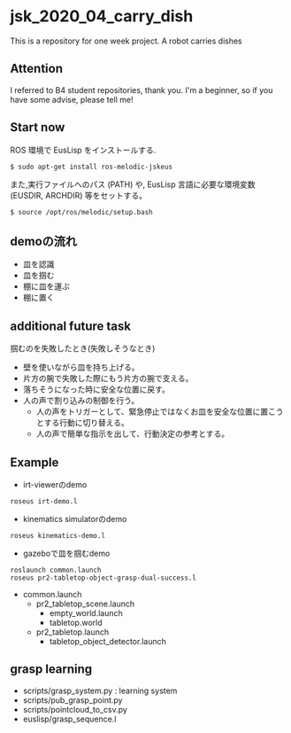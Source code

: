 # jsk_2020_04_carry_dish
This is a repository for one week project. A robot carries dishes
## Attention
I referred to B4 student repositories, thank you. I'm a beginner, so if you have some advise, please tell me!
## Start now
ROS 環境で EusLisp をインストールする.
```
$ sudo apt-get install ros-melodic-jskeus
```
また,実行ファイルへのパス (PATH) や, EusLisp 言語に必要な環境変数 (EUSDIR, ARCHDIR) 等をセットする。
```
$ source /opt/ros/melodic/setup.bash
```


## demoの流れ
- 皿を認識
- 皿を掴む
- 棚に皿を運ぶ
- 棚に置く


## additional future task
掴むのを失敗したとき(失敗しそうなとき)
- 壁を使いながら皿を持ち上げる。
- 片方の腕で失敗した際にもう片方の腕で支える。
- 落ちそうになった時に安全な位置に戻す。
- 人の声で割り込みの制御を行う。
  - 人の声をトリガーとして、緊急停止ではなくお皿を安全な位置に置こうとする行動に切り替える。
  - 人の声で簡単な指示を出して、行動決定の参考とする。


## Example

- irt-viewerのdemo
```
roseus irt-demo.l
```

- kinematics simulatorのdemo
```
roseus kinematics-demo.l
```

- gazeboで皿を掴むdemo
```
roslaunch common.launch
roseus pr2-tabletop-object-grasp-dual-success.l
```

  - common.launch 
    - pr2_tabletop_scene.launch
      - empty_world.launch
      - tabletop.world
    - pr2_tabletop.launch
      - tabletop_object_detector.launch

## grasp learning

- scripts/grasp_system.py : learning system
- scripts/pub_grasp_point.py
- scripts/pointcloud_to_csv.py
- euslisp/grasp_sequence.l
